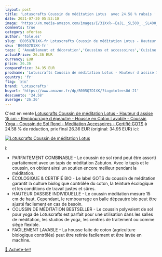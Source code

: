 ```yaml
---
layout: post
title: 'Lotuscrafts Coussin de méditation Lotus  avec 24.58 % rabais '
date: 2021-07-30 05:53:10
image: 'https://m.media-amazon.com/images/I/31XxR--EaJL._SL500_._SL400_.jpg'
comments: true
category: ofertas
author: 'tole.es'
slug: 'B005Q7D1XK-fr Lotuscrafts Coussin de méditation Lotus - Hauteur d assise...'
sku: 'B005Q7D1XK-fr'
tags: [ 'Ameublement et décoration','Coussins et accessoires','Cuisine et Maison','Décoration de la maison','Meubles','lotuscrafts', ]
actualPrice: 26.36 EUR
currency: EUR
price: 26.36
comparePrice: 34.95 EUR
prodname: 'Lotuscrafts Coussin de méditation Lotus - Hauteur d assise 15 cm - Rembourrage d épeautre - Housse en Coton Lavable - Coussin Yoga - Coussin de Sol Rond - Meditation Accessoires - Certifié GOTS'
country: 'fr'
flag: '🇫🇷'
brand: 'Lotuscrafts'
buyurl: 'https://www.amazon.fr/dp/B005Q7D1XK/?tag=tolees0d-21'
descuento: '24.58'
average: '26.36'
---
```


C'est en vente [Lotuscrafts Coussin de méditation Lotus - Hauteur d assise 15 cm - Rembourrage d épeautre - Housse en Coton Lavable - Coussin Yoga - Coussin de Sol Rond - Meditation Accessoires - Certifié GOTS](https://www.amazon.fr/dp/B005Q7D1XK/?tag=tolees0d-21)  à  24.58 % de réduction, prix final  26.36 EUR (original: 34.95 EUR) ici:

[![Lotuscrafts Coussin de méditation Lotus ](https://m.media-amazon.com/images/I/31XxR--EaJL._SL500_._SL400_.jpg)](https://www.amazon.fr/dp/B005Q7D1XK/?tag=tolees0d-21)

ℹ️:

- PARFAITEMENT COMBINABLE - Le coussin de sol rond peut être assorti parfaitement avec un tapis de méditation Zabuton. Avec le tapis et le coussin, on obtient ainsi un soutien encore meilleur pendant la méditation.
- ÉCOLOGIQUE & CERTIFIÉ BIO - Le label GOTS du coussin de méditation garantit la culture biologique contrôlée du coton, la teinture écologique et les conditions de travail justes et sûres.
- HAUTEUR DASSISE INDIVIDUELLE - Le coussin méditation mesure 15 cm de haut. Cependant, le rembourrage en balle dépeautre bio peut être ajusté facilement en cas de besoin.
- COUSSIN DE MÉDITATION BESTSELLER - Le coussin polyvalent de sol pour yoga de Lotuscrafts est parfait pour une utilisation dans les salles de méditation, les studios de yoga, les centres de traitement ou comme siège flexible.
- FACILEMENT LAVABLE - La housse faite de coton (agriculture biologique contrôlée) peut être retirée facilement et être lavée en machine.

[🛒 Achète-le!!](https://www.amazon.fr/dp/B005Q7D1XK/?tag=tolees0d-21)
